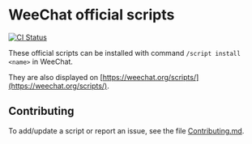# WeeChat official scripts

[![CI Status](https://github.com/weechat/scripts/workflows/CI/badge.svg)](https://github.com/weechat/scripts/actions?query=workflow%3A%22CI%22)

These official scripts can be installed with command `/script install <name>` in WeeChat.

They are also displayed on [https://weechat.org/scripts/](https://weechat.org/scripts/).

## Contributing

To add/update a script or report an issue, see the file [Contributing.md](Contributing.md).

